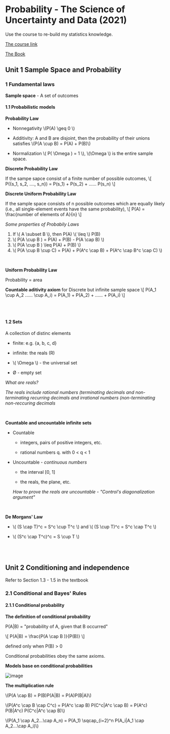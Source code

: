 # Probability - The Science of Uncertainty and Data (2021)

Use the course to re-build my statistics knowledge.

[The course link](https://www.edx.org/course/probability-the-science-of-uncertainty-and-data)

[The Book](https://ece307.cankaya.edu.tr/uploads/files/introduction%20to%20probability%20(bertsekas,%202nd,%202008).pdf)

## Unit 1 Sample Space and Probability

### 1 Fundamental laws

**Sample space** - A set of outcomes
       
#### 1.1 Probabilistic models

**Probability Law**

* Nonnegativity
\\(P(A) \geq 0 \\)

* Additivity: A and B are disjoint, then the probability of their unions satisfies \\(P(A \cup B) = P(A) + P(B)\\)

* Normalization
  \\( P( \Omega ) = 1 \\), \\(\Omega \\) is the entire sample space.

**Discrete Probability Law**

If the sampe sapce consist of a finite number of possible outcomes,
\\[ 
    P({s_1, s_2, ...., s_n}) = P(s_1) + P(s_2) + ...... P(s_n)
\\]

**Discrete Uniform Probability Law**

If the sample space consists of n possible outcomes which are equally likely (i.e., all single-element events have the same probability),
\\[ 
    P(A) = \frac{number of elements of A}{n}
\\]


*Some properties of Probabily Laws*
1. If \\( A \subset B \\), then P(A) \\( \leq \\) P(B)
2. \\( P(A \cup B ) = P(A) + P(B) - P(A \cap B) \\)
3. \\( P(A \cup B ) \leq P(A) + P(B) \\)
4. \\( P(A \cup B \cup C) = P(A) + P(A^c \cap B) + P(A^c \cap B^c \cap C) \\)

<br> 

**Uniform Probability Law**

Probability = area

**Countable aditivity axiom** for Discrete but infinite sample space
\\[
    P(A_1 \cup A_2 ...... \cup A_i) = P(A_1) + P(A_2) + ...... + P(A_i)
\\]

<br>
<br>

#### 1.2 Sets

A collection of distinc elements 

* finite: e.g. {a, b, c, d}

* infinite: the reals (R)

* \\( \Omega \\) - the universal set

* Ø - empty set

*What are reals?*

*The reals include rational numbers (terminating decimals and non-terminating recurring decimals and irrational numbers (non-terminating non-reccuring decimals*

<br>

**Countable and uncountable infinite sets**

* Countable

    * integers, pairs of positive integers, etc.

    * rational numbers q. with 0 < q < 1

* Uncountable - *continuous numbers*

    * the interval [0, 1]

    * the reals, the plane, etc.

    *How to prove the reals are uncountable - "Control's diagonalization argument"*

<br>

**De Morgans' Law**

* \\( (S \cap T)^c = S^c \cup T^c \\) and \\( (S \cup T)^c = S^c \cap T^c \\)

* \\( (S^c \cap T^c)^c = S \cup T \\)

<br>
<br>

## Unit 2 Conditioning and independence

Refer to Section 1.3 - 1.5 in the textbook

### 2.1 Conditional and Bayes' Rules

#### 2.1.1 Conditional probability

**The definition of conditional probability**

P(A|B) = "probability of A, given that B occurred"

\\[
    P(A|B) = \frac{P(A \cap B )}{P(B)}
\\]

defined only when P(B) > 0

Conditional probabilities obey the same axioms.

**Models base on conditional probabilities**

![image](https://user-images.githubusercontent.com/41487483/117574884-993c6600-b0df-11eb-9125-c5501b77d001.png)


**The multiplication rule**

\\(P(A \cap B) = P(B)P(A|B) = P(A)P(B|A)\\)

\\(P(A^c \cap B \cap C^c) = P(A^c \cap B) P(C^c|A^c \cap B) = P(A^c) P(B|A^c) P(C^c|A^c \cap B)\\)

\\(P(A_1 \cap A_2...\cap A_n) = P(A_1) \sqcap_{i=2}^n P(A_i|A_1 \cap A_2...\cap A_i)\\)